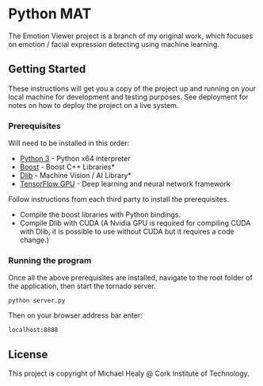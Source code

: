 # Python MAT

The Emotion Viewer project is a branch of my original work, which focuses on emotion / facial expression detecting using machine learning.

## Getting Started

These instructions will get you a copy of the project up and running on your local machine for development and testing purposes. See deployment for notes on how to deploy the project on a live system.

### Prerequisites

Will need to be installed in this order:

* [Python 3](https://www.python.org/download/releases/3.0/) - Python x64 interpreter
* [Boost](https://www.boost.org/) - Boost C++ Libraries*
* [Dlib](https://github.com/davisking/dlib) - Machine Vision / AI Library*
* [TensorFlow GPU](https://www.tensorflow.org/install/gpu) - Deep learning and neural network framework

Follow instructions from each third party to install the prerequisites.

* Compile the boost libraries with Python bindings.
* Compile Dlib with CUDA (A Nvidia GPU is required for compiling CUDA with Dlib, it is possible to use without CUDA but it requires a code change.)

### Running the program

Once all the above prerequisites are installed, navigate to the root folder of the application, then start the tornado server.


```
python server.py
```

Then on your browser address bar enter:

```
localhost:8888
```

## License

This project is copyright of Michael Healy @ Cork Institute of Technology.

